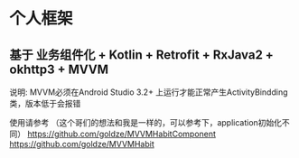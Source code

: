 #   个人框架
##  基于 业务组件化 + Kotlin + Retrofit + RxJava2 + okhttp3 + MVVM

说明:
MVVM必须在Android Studio 3.2+ 上运行才能正常产生ActivityBindding类，版本低于会报错

使用请参考 （这个哥们的想法和我是一样的，可以参考下，application初始化不同）
https://github.com/goldze/MVVMHabitComponent
https://github.com/goldze/MVVMHabit


 
